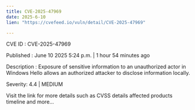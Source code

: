 ```yaml
---
title: CVE-2025-47969
date: 2025-6-10
lien: "https://cvefeed.io/vuln/detail/CVE-2025-47969"

---
```


CVE ID : CVE-2025-47969

Published :  June 10
2025
5:24 p.m. | 1 hour
54 minutes ago

Description : Exposure of sensitive information to an unauthorized actor in Windows Hello allows an authorized attacker to disclose information locally.

Severity: 4.4 | MEDIUM

Visit the link for more details
such as CVSS details
affected products
timeline
and more...
